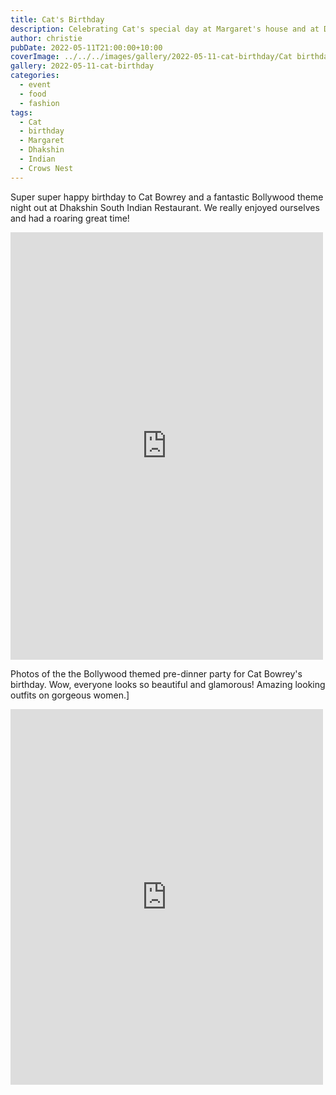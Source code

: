 ```yaml
---
title: Cat's Birthday
description: Celebrating Cat's special day at Margaret's house and at Dhakshin
author: christie
pubDate: 2022-05-11T21:00:00+10:00
coverImage: ../../../images/gallery/2022-05-11-cat-birthday/Cat birthday (8).jpeg
gallery: 2022-05-11-cat-birthday
categories:
  - event
  - food
  - fashion
tags:
  - Cat
  - birthday
  - Margaret
  - Dhakshin
  - Indian
  - Crows Nest
---
```


Super super happy birthday to Cat Bowrey and a fantastic Bollywood theme night out at Dhakshin South Indian Restaurant. We really enjoyed ourselves and had a roaring great time!

<iframe src="https://www.facebook.com/plugins/post.php?href=https%3A%2F%2Fwww.facebook.com%2Fchris1.tham%2Fposts%2Fpfbid0WSkjaptwcGXRWwmEtR4fVcjhP9qjEaN9poR2usFvAUnyeNWFWAghgd2r8YCrWiscl&show_text=true&width=500" width="500" height="684" style="border:none;overflow:hidden" scrolling="no" frameborder="0" allowfullscreen="true" allow="autoplay; clipboard-write; encrypted-media; picture-in-picture; web-share"></iframe>

Photos of the the Bollywood themed pre-dinner party for Cat Bowrey's birthday. Wow, everyone looks so beautiful and glamorous! Amazing looking outfits on gorgeous women.]

<iframe src="https://www.facebook.com/plugins/post.php?href=https%3A%2F%2Fwww.facebook.com%2Fchris1.tham%2Fposts%2Fpfbid0dVra8nVbSSfgFH1sCeh4wvC3jyagzzCjd5wz2aRXEN8VehJgkRnYna5u6VouwWjal&show_text=true&width=500" width="500" height="601" style="border:none;overflow:hidden" scrolling="no" frameborder="0" allowfullscreen="true" allow="autoplay; clipboard-write; encrypted-media; picture-in-picture; web-share"></iframe>
